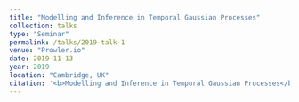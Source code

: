 ```yaml
---
title: "Modelling and Inference in Temporal Gaussian Processes"
collection: talks
type: "Seminar"
permalink: /talks/2019-talk-1
venue: "Prowler.io"
date: 2019-11-13
year: 2019
location: "Cambridge, UK"
citation: '<b>Modelling and Inference in Temporal Gaussian Processes</b>.'
---
```

